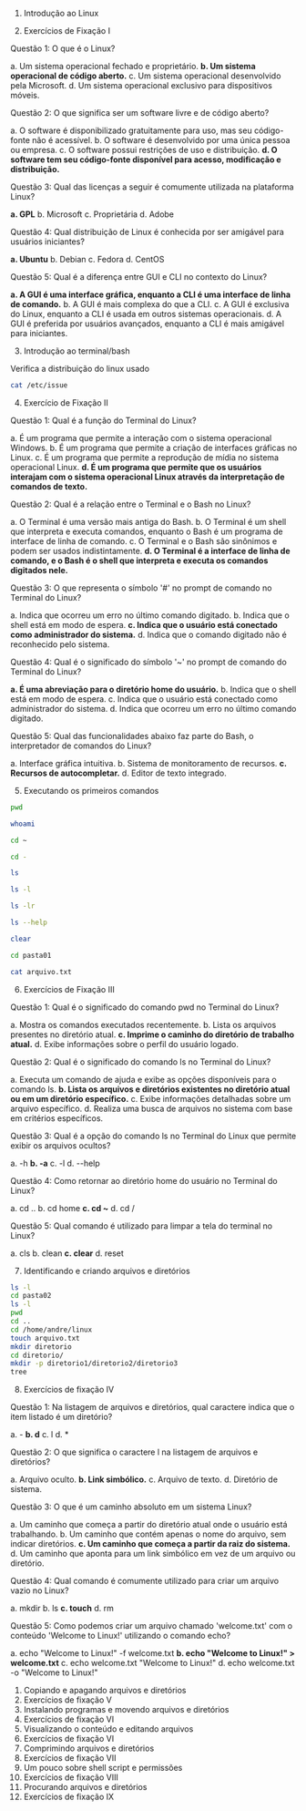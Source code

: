 1. Introdução ao Linux

2. Exercícios de Fixação I

Questão 1: O que é o Linux?

a. Um sistema operacional fechado e proprietário.
**b. Um sistema operacional de código aberto.**
c. Um sistema operacional desenvolvido pela Microsoft.
d. Um sistema operacional exclusivo para dispositivos móveis.

Questão 2: O que significa ser um software livre e de código aberto?

a. O software é disponibilizado gratuitamente para uso, mas seu código-fonte não é acessível.
b. O software é desenvolvido por uma única pessoa ou empresa.
c. O software possui restrições de uso e distribuição.
**d. O software tem seu código-fonte disponível para acesso, modificação e distribuição.**

Questão 3: Qual das licenças a seguir é comumente utilizada na plataforma Linux?

**a. GPL**
b. Microsoft
c. Proprietária
d. Adobe

Questão 4: Qual distribuição de Linux é conhecida por ser amigável para usuários iniciantes?

**a. Ubuntu**
b. Debian
c. Fedora
d. CentOS

Questão 5: Qual é a diferença entre GUI e CLI no contexto do Linux?

**a. A GUI é uma interface gráfica, enquanto a CLI é uma interface de linha de comando.**
b. A GUI é mais complexa do que a CLI.
c. A GUI é exclusiva do Linux, enquanto a CLI é usada em outros sistemas operacionais.
d. A GUI é preferida por usuários avançados, enquanto a CLI é mais amigável para iniciantes.

3. Introdução ao terminal/bash

Verifica a distribuição do linux usado

```bash
cat /etc/issue
```

4. Exercício de Fixação II

Questão 1: Qual é a função do Terminal do Linux?

a. É um programa que permite a interação com o sistema operacional Windows.
b. É um programa que permite a criação de interfaces gráficas no Linux.
c. É um programa que permite a reprodução de mídia no sistema operacional Linux.
**d. É um programa que permite que os usuários interajam com o sistema operacional Linux através da interpretação de comandos de texto.**

Questão 2: Qual é a relação entre o Terminal e o Bash no Linux?

a. O Terminal é uma versão mais antiga do Bash.
b. O Terminal é um shell que interpreta e executa comandos, enquanto o Bash é um programa de interface de linha de comando.
c. O Terminal e o Bash são sinônimos e podem ser usados indistintamente.
**d. O Terminal é a interface de linha de comando, e o Bash é o shell que interpreta e executa os comandos digitados nele.**

Questão 3: O que representa o símbolo '#' no prompt de comando no Terminal do Linux?

a. Indica que ocorreu um erro no último comando digitado.
b. Indica que o shell está em modo de espera.
**c. Indica que o usuário está conectado como administrador do sistema.**
d. Indica que o comando digitado não é reconhecido pelo sistema.

Questão 4: Qual é o significado do símbolo '~' no prompt de comando do Terminal do Linux?

**a. É uma abreviação para o diretório home do usuário.**
b. Indica que o shell está em modo de espera.
c. Indica que o usuário está conectado como administrador do sistema.
d. Indica que ocorreu um erro no último comando digitado.

Questão 5: Qual das funcionalidades abaixo faz parte do Bash, o interpretador de comandos do Linux?

a. Interface gráfica intuitiva.
b. Sistema de monitoramento de recursos.
**c. Recursos de autocompletar.**
d. Editor de texto integrado.

5. Executando os primeiros comandos

```bash
pwd
```

```bash
whoami
```

```bash
cd ~
```

```bash
cd -
```

```bash
ls
```

```bash
ls -l
```

```bash
ls -lr
```

```bash
ls --help
```

```bash
clear
```

```bash
cd pasta01
```

```bash
cat arquivo.txt
```

6. Exercícios de Fixação III

Questão 1: Qual é o significado do comando pwd no Terminal do Linux?

a. Mostra os comandos executados recentemente.
b. Lista os arquivos presentes no diretório atual.
**c. Imprime o caminho do diretório de trabalho atual.**
d. Exibe informações sobre o perfil do usuário logado.

Questão 2: Qual é o significado do comando ls no Terminal do Linux?

a. Executa um comando de ajuda e exibe as opções disponíveis para o comando ls.
**b. Lista os arquivos e diretórios existentes no diretório atual ou em um diretório específico.**
c. Exibe informações detalhadas sobre um arquivo específico.
d. Realiza uma busca de arquivos no sistema com base em critérios específicos.

Questão 3: Qual é a opção do comando ls no Terminal do Linux que permite exibir os arquivos ocultos?

a. -h
**b. -a**
c. -l
d. --help

Questão 4: Como retornar ao diretório home do usuário no Terminal do Linux?

a. cd ..
b. cd home
**c. cd ~**
d. cd /

Questão 5: Qual comando é utilizado para limpar a tela do terminal no Linux?

a. cls
b. clean
**c. clear**
d. reset

7. Identificando e criando arquivos e diretórios

```bash
ls -l
cd pasta02
ls -l
pwd
cd ..
cd /home/andre/linux
touch arquivo.txt
mkdir diretorio
cd diretorio/
mkdir -p diretorio1/diretorio2/diretorio3
tree
```

8. Exercícios de fixação IV

Questão 1: Na listagem de arquivos e diretórios, qual caractere indica que o item listado é um diretório?

a. -
**b. d**
c. l
d. *

Questão 2: O que significa o caractere l na listagem de arquivos e diretórios?

a. Arquivo oculto.
**b. Link simbólico.**
c. Arquivo de texto.
d. Diretório de sistema.

Questão 3: O que é um caminho absoluto em um sistema Linux?

a. Um caminho que começa a partir do diretório atual onde o usuário está trabalhando.
b. Um caminho que contém apenas o nome do arquivo, sem indicar diretórios.
**c. Um caminho que começa a partir da raiz do sistema.**
d. Um caminho que aponta para um link simbólico em vez de um arquivo ou diretório.

Questão 4: Qual comando é comumente utilizado para criar um arquivo vazio no Linux?

a. mkdir
b. ls
**c. touch**
d. rm

Questão 5: Como podemos criar um arquivo chamado 'welcome.txt' com o conteúdo 'Welcome to Linux!' utilizando o comando echo?

a. echo "Welcome to Linux!" -f welcome.txt
**b. echo "Welcome to Linux!" > welcome.txt**
c. echo welcome.txt "Welcome to Linux!"
d. echo welcome.txt -o "Welcome to Linux!"


1. Copiando e apagando arquivos e diretórios
2. Exercícios de fixação V
3. Instalando programas e movendo arquivos e diretórios
4. Exercícios de fixação VI
5. Visualizando o conteúdo e editando arquivos
6. Exercícios de fixação VI
7. Comprimindo arquivos e diretórios
8. Exercícios de fixação VII
9. Um pouco sobre shell script e permissões
10. Exercícios de fixação VIII
11. Procurando arquivos e diretórios
12. Exercícios de fixação IX
